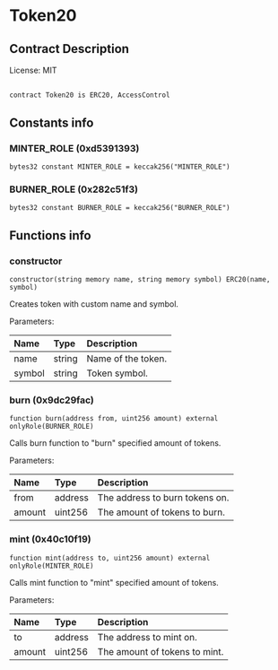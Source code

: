 # Token20

## Contract Description


License: MIT

## 

```solidity
contract Token20 is ERC20, AccessControl
```


## Constants info

### MINTER_ROLE (0xd5391393)

```solidity
bytes32 constant MINTER_ROLE = keccak256("MINTER_ROLE")
```


### BURNER_ROLE (0x282c51f3)

```solidity
bytes32 constant BURNER_ROLE = keccak256("BURNER_ROLE")
```


## Functions info

### constructor

```solidity
constructor(string memory name, string memory symbol) ERC20(name, symbol)
```

Creates token with custom name and symbol.


Parameters:

| Name   | Type   | Description          |
| :----- | :----- | :------------------- |
| name   | string | Name of the token.   |
| symbol | string | Token symbol.        |

### burn (0x9dc29fac)

```solidity
function burn(address from, uint256 amount) external onlyRole(BURNER_ROLE)
```

Calls burn function to "burn" specified amount of tokens.


Parameters:

| Name   | Type    | Description                      |
| :----- | :------ | :------------------------------- |
| from   | address | The address to burn tokens on.   |
| amount | uint256 | The amount of tokens to burn.    |

### mint (0x40c10f19)

```solidity
function mint(address to, uint256 amount) external onlyRole(MINTER_ROLE)
```

Calls mint function to "mint" specified amount of tokens.


Parameters:

| Name   | Type    | Description                   |
| :----- | :------ | :---------------------------- |
| to     | address | The address to mint on.       |
| amount | uint256 | The amount of tokens to mint. |
